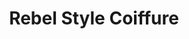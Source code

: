 ---
title: "Rebel Style Coiffure"
url: /pont-de-la-morge-sion/rebel-style-coiffure/
shop: Friseur
---